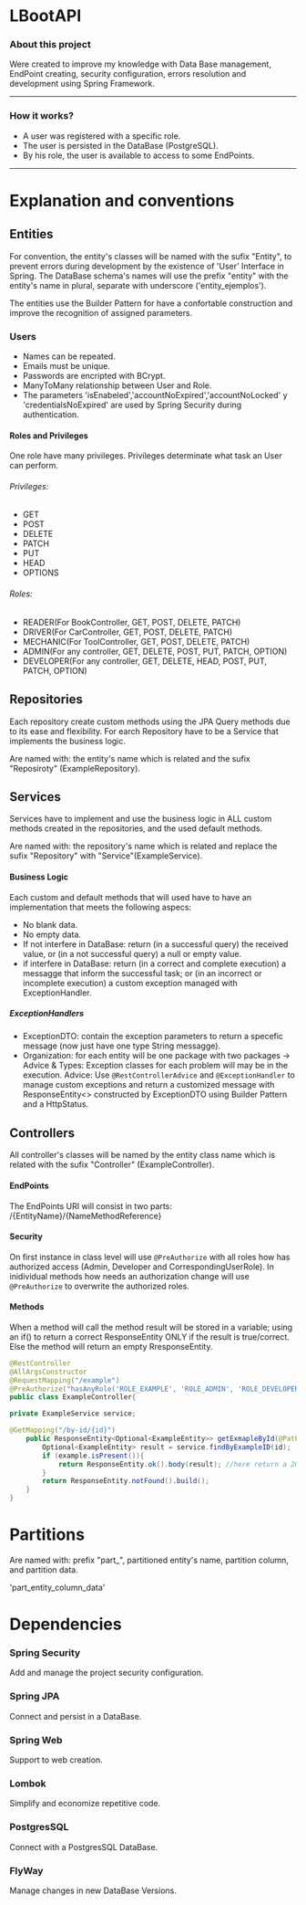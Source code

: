 # LBootAPI
### About this project
Were created to improve my knowledge with Data Base management, EndPoint creating, security configuration, errors resolution and development using Spring Framework.
___
### How it works?
- A user was registered with a specific role.
- The user is persisted in the DataBase (PostgreSQL).
- By his role, the user is available to access to some EndPoints.
___
# Explanation and conventions
## Entities
For convention, the entity's classes will be named with the sufix "Entity", to prevent errors during development by the existence of 'User' Interface in Spring. The DataBase schema's names will use the prefix "entity" with the entity's name in plural, separate with underscore ('entity_ejemplos').

The entities use the Builder Pattern for have a confortable construction and improve the recognition of assigned parameters.
###   Users
- Names can be repeated.
- Emails must be unique.
- Passwords are encripted with BCrypt.
- ManyToMany relationship between User and Role.
- The parameters 'isEnabeled','accountNoExpired','accountNoLocked' y 'credentialsNoExpired' are used by Spring Security during authentication.

#### Roles and Privileges
One role have many privileges. Privileges determinate what task an User can perform.
###### Privileges:
- GET
- POST
- DELETE
- PATCH
- PUT
- HEAD
- OPTIONS
###### Roles:
- READER(For BookController, GET, POST, DELETE, PATCH)
- DRIVER(For CarController, GET, POST, DELETE, PATCH)
- MECHANIC(For ToolController, GET, POST, DELETE, PATCH)
- ADMIN(For any controller, GET, DELETE, POST, PUT, PATCH, OPTION)
- DEVELOPER(For any controller, GET, DELETE, HEAD, POST, PUT, PATCH, OPTION)

## Repositories
Each repository create custom methods using the JPA Query methods due to its ease and flexibility. For earch Repository have to be a Service that implements the business logic.

Are named with: the entity's name which is related and the sufix "Reposiroty" (ExampleRepository).
## Services
Services have to implement and use the business logic in ALL custom methods created in the repositories, and the used default methods. 

Are named with: the repository's name which is related and replace the sufix "Repository" with "Service"(ExampleService).
#### Business Logic
Each custom and default methods that will used have to have an implementation that meets the following aspecs:
- No blank data.
- No empty data.
- If not interfere in DataBase: return (in a successful query) the received value, or (in a not successful query) a null or empty value.
- if interfere in DataBase: return (in a correct and complete execution) a messagge that inform the successful task; or (in an incorrect or incomplete execution) a custom exception managed with ExceptionHandler.

##### ExceptionHandlers
- ExceptionDTO: contain the exception parameters to return a specefic message (now just have one type String messagge).
- Organization: for each entity will be one package with two packages -> Advice & Types: Exception classes for each problem will may be in the execution.
Advice: Use `@RestControllerAdvice` and `@ExceptionHandler` to manage custom exceptions and return a customized message with ResponseEntity<> constructed by ExceptionDTO using Builder Pattern and a HttpStatus.

## Controllers
All controller's classes will be named by the entity class name which is related with the sufix "Controller" (ExampleController). 
#### EndPoints
The EndPoints URI will consist in two parts: /{EntityName}/{NameMethodReference}
#### Security
On first instance in class level will use `@PreAuthorize` with all roles how has authorized access (Admin, Developer and CorrespondingUserRole). In inidividual methods how needs an authorization change will use `@PreAuthorize` to overwrite the authorized roles.
#### Methods
When a method will call the method result will be stored in a variable; using an if() to return a correct ResponseEntity ONLY if the result is true/correct. Else the method will return an empty RresponseEntity.
```java
@RestController
@AllArgsConstructor
@RequestMapping("/example")
@PreAuthorize("hasAnyRole('ROLE_EXAMPLE', 'ROLE_ADMIN', 'ROLE_DEVELOPER')")
public class ExampleController{

private ExampleService service;

@GetMapping("/by-id/{id}")
    public ResponseEntity<Optional<ExampleEntity>> getExmapleById(@PathVariable Long id){
        Optional<ExampleEntity> result = service.findByExampleID(id);
        if (example.isPresent()){
            return ResponseEntity.ok().body(result); //here return a 200 HttpResponse cause result it's true/present/correct
        }
        return ResponseEntity.notFound().build();
    }
}
```

# Partitions
Are named with: prefix "part_", partitioned entity's name, partition column, and partition data.

'part_entity_column_data'

# Dependencies
### Spring Security
Add and manage the project security configuration.
### Spring JPA
Connect and persist in a DataBase.
### Spring Web
Support to web creation. 
### Lombok
Simplify and economize repetitive code.
### PostgresSQL
Connect with a PostgresSQL DataBase.
### FlyWay
Manage changes in new DataBase Versions.
